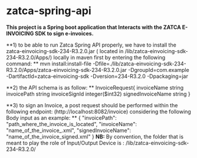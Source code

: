 # zatca-spring-api

**This project is a Spring boot application that Interacts with the ZATCA E-INVOICING SDK to sign e-invoices.**

**1) to be able to run Zatca Spring API properly, we have to install the zatca-einvoicing-sdk-234-R3.2.0.jar ( located in /lib/zatca-einvoicing-sdk-234-R3.2.0/Apps/) locally in maven first by entering the following command: **
mvn install:install-file -Dfile=./lib/zatca-einvoicing-sdk-234-R3.2.0/Apps/zatca-einvoicing-sdk-234-R3.2.0.jar -DgroupId=com.example -DartifactId=zatca-einvoicing-sdk -Dversion=234-R3.2.0 -Dpackaging=jar


**2) the API schema is as follow: **
InvoiceRequest{
invoiceName	string
invoicePath	string
invoiceSignId	integer($int32)
signedInvoiceName	string
}

**3) to sign an Invoice, a post request should be performed within the following endpoint: (http://localhost:8082/invoice)
considering the following Body input as an example: **
{
  "invoicePath": "path_where_the_invoice_is_located",
  "invoiceName": "name_of_the_invoice_.xml",
  "signedInvoiceName": "name_of_the_invoice_signed.xml"
}
**NB:** By convention, the folder that is meant to play the role of Input/Output Device is : /lib/zatca-einvoicing-sdk-234-R3.2.0/